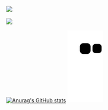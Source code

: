 <a href="https://www.linkedin.com/in/vailsoft/"><img src="https://camo.githubusercontent.com/a80d00f23720d0bc9f55481cfcd77ab79e141606829cf16ec43f8cacc7741e46/68747470733a2f2f696d672e736869656c64732e696f2f62616467652f4c696e6b6564496e2d3030373742353f7374796c653d666f722d7468652d6261646765266c6f676f3d6c696e6b6564696e266c6f676f436f6c6f723d7768697465"></a>

<a href="https://www.instagram.com/vail_son_/"><img src="https://img.shields.io/badge/Instagram-E4405F?style=for-the-badge&logo=instagram&logoColor=white"></a></br>


[![Anurag's GitHub stats](https://github-readme-stats.vercel.app/api?username=vailsoft&theme=github_dark)](https://github.com/anuraghazra/github-readme-stats)
<img src="https://raw.githubusercontent.com/scriptex/github-contributions-snake/snake/github-contribution-grid-snake.svg">
